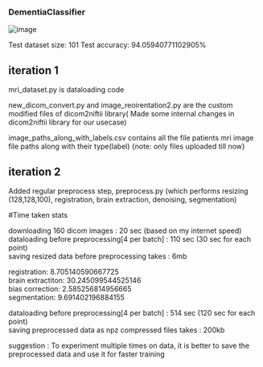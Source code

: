 ### DementiaClassifier

![image](https://github.com/user-attachments/assets/baf37335-36b2-4182-ba2b-aabee0581a85)


Test dataset size: 101 
Test accuracy: 94.05940771102905%



## iteration 1
mri_dataset.py is dataloading code

new_dicom_convert.py and image_reoirentation2.py are the custom modified files of dicom2niftii library( Made some internal changes in dicom2niftii library for our usecase) 

image_paths_along_with_labels.csv contains all the file patients mri image file paths along with their type(label) {note: only files uploaded till now}

## iteration 2

Added regular preprocess step, preprocess.py (which performs resizing (128,128,100), registration, brain extraction, denoising, segmentation)

#Time taken stats <br>
 
downloading 160 dicom images : 20 sec (based on my internet speed) <br>
dataloading before preprocessing[4 per batch] : 110 sec (30 sec for each point) <br>
saving resized data before preprocessing takes : 6mb <br>

registration: 8.705140590667725 <br>
brain extractiton: 30.245099544525146 <br>
bias correction: 2.585256814956665 <br>
segmentation: 9.691402196884155 <br>

dataloading before preprocessing[4 per batch] : 514 sec (120 sec for each point) <br>
saving preprocessed data as npz compressed files takes : 200kb <br>


suggestion : To experiment multiple times on data, it is better to save the preprocessed data and use it for faster training







